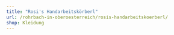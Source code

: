 ```yaml
---
title: "Rosi's Handarbeitskörberl"
url: /rohrbach-in-oberoesterreich/rosis-handarbeitskoerberl/
shop: Kleidung
---
```


